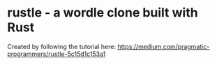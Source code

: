 # rustle - a wordle clone built with Rust

Created by following the tutorial here:
https://medium.com/pragmatic-programmers/rustle-5c15d1c153a1
